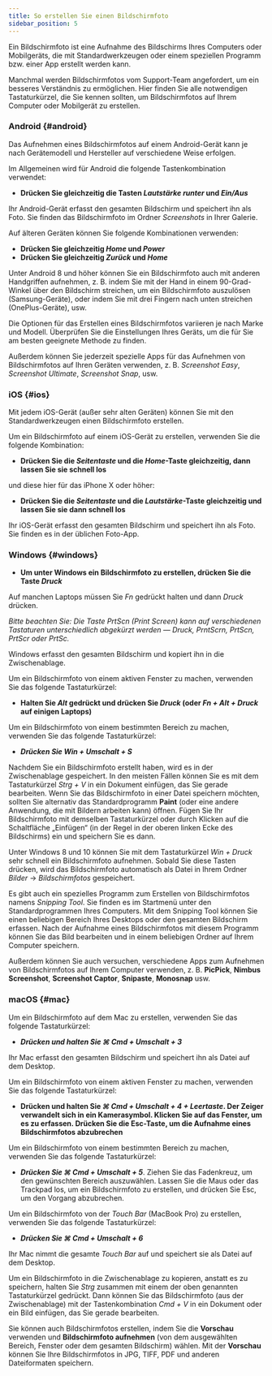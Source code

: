 ```yaml
---
title: So erstellen Sie einen Bildschirmfoto
sidebar_position: 5
---
```


Ein Bildschirmfoto ist eine Aufnahme des Bildschirms Ihres Computers oder Mobilgeräts, die mit Standardwerkzeugen oder einem speziellen Programm bzw. einer App erstellt werden kann.

Manchmal werden Bildschirmfotos vom Support-Team angefordert, um ein besseres Verständnis zu ermöglichen. Hier finden Sie alle notwendigen Tastaturkürzel, die Sie kennen sollten, um Bildschirmfotos auf Ihrem Computer oder Mobilgerät zu erstellen.

### Android {#android}

Das Aufnehmen eines Bildschirmfotos auf einem Android-Gerät kann je nach Gerätemodell und Hersteller auf verschiedene Weise erfolgen.

Im Allgemeinen wird für Android die folgende Tastenkombination verwendet:

- **Drücken Sie gleichzeitig die Tasten *Lautstärke runter* und *Ein/Aus***

Ihr Android-Gerät erfasst den gesamten Bildschirm und speichert ihn als Foto. Sie finden das Bildschirmfoto im Ordner *Screenshots* in Ihrer Galerie.

Auf älteren Geräten können Sie folgende Kombinationen verwenden:

- **Drücken Sie gleichzeitig *Home* und *Power***
- **Drücken Sie gleichzeitig *Zurück* und *Home***

Unter Android 8 und höher können Sie ein Bildschirmfoto auch mit anderen Handgriffen aufnehmen, z. B. indem Sie mit der Hand in einem 90-Grad-Winkel über den Bildschirm streichen, um ein Bildschirmfoto auszulösen (Samsung-Geräte), oder indem Sie mit drei Fingern nach unten streichen (OnePlus-Geräte), usw.

Die Optionen für das Erstellen eines Bildschirmfotos variieren je nach Marke und Modell. Überprüfen Sie die Einstellungen Ihres Geräts, um die für Sie am besten geeignete Methode zu finden.

Außerdem können Sie jederzeit spezielle Apps für das Aufnehmen von Bildschirmfotos auf Ihren Geräten verwenden, z. B. *Screenshot Easy*, *Screenshot Ultimate*, *Screenshot Snap*, usw.

### iOS {#ios}

Mit jedem iOS-Gerät (außer sehr alten Geräten) können Sie mit den Standardwerkzeugen einen Bildschirmfoto erstellen.

Um ein Bildschirmfoto auf einem iOS-Gerät zu erstellen, verwenden Sie die folgende Kombination:

- **Drücken Sie die *Seitentaste* und die *Home*-Taste gleichzeitig, dann lassen Sie sie schnell los**

und diese hier für das iPhone X oder höher:

- **Drücken Sie die *Seitentaste* und die *Lautstärke*-Taste gleichzeitig und lassen Sie sie dann schnell los**

Ihr iOS-Gerät erfasst den gesamten Bildschirm und speichert ihn als Foto. Sie finden es in der üblichen Foto-App.

### Windows {#windows}

- **Um unter Windows ein Bildschirmfoto zu erstellen, drücken Sie die Taste *Druck***

Auf manchen Laptops müssen Sie *Fn* gedrückt halten und dann *Druck* drücken.

*Bitte beachten Sie: Die Taste PrtScn (Print Screen) kann auf verschiedenen Tastaturen unterschiedlich abgekürzt werden — Druck, PrntScrn, PrtScn, PrtScr oder PrtSc.*

Windows erfasst den gesamten Bildschirm und kopiert ihn in die Zwischenablage.

Um ein Bildschirmfoto von einem aktiven Fenster zu machen, verwenden Sie das folgende Tastaturkürzel:

- **Halten Sie *Alt* gedrückt und drücken Sie *Druck* (oder *Fn + Alt + Druck* auf einigen Laptops)**

Um ein Bildschirmfoto von einem bestimmten Bereich zu machen, verwenden Sie das folgende Tastaturkürzel:

- ***Drücken Sie ***Win + Umschalt + S******

Nachdem Sie ein Bildschirmfoto erstellt haben, wird es in der Zwischenablage gespeichert. In den meisten Fällen können Sie es mit dem Tastaturkürzel *Strg + V* in ein Dokument einfügen, das Sie gerade bearbeiten. Wenn Sie das Bildschirmfoto in einer Datei speichern möchten, sollten Sie alternativ das Standardprogramm **Paint** (oder eine andere Anwendung, die mit Bildern arbeiten kann) öffnen. Fügen Sie Ihr Bildschirmfoto mit demselben Tastaturkürzel oder durch Klicken auf die Schaltfläche „Einfügen“ (in der Regel in der oberen linken Ecke des Bildschirms) ein und speichern Sie es dann.

Unter Windows 8 und 10 können Sie mit dem Tastaturkürzel *Win + Druck* sehr schnell ein Bildschirmfoto aufnehmen. Sobald Sie diese Tasten drücken, wird das Bildschirmfoto automatisch als Datei in Ihrem Ordner *Bilder* → *Bildschirmfotos* gespeichert.

Es gibt auch ein spezielles Programm zum Erstellen von Bildschirmfotos namens *Snipping Tool*. Sie finden es im Startmenü unter den Standardprogrammen Ihres Computers. Mit dem Snipping Tool können Sie einen beliebigen Bereich Ihres Desktops oder den gesamten Bildschirm erfassen. Nach der Aufnahme eines Bildschirmfotos mit diesem Programm können Sie das Bild bearbeiten und in einem beliebigen Ordner auf Ihrem Computer speichern.

Außerdem können Sie auch versuchen, verschiedene Apps zum Aufnehmen von Bildschirmfotos auf Ihrem Computer verwenden, z. B. **PicPick**, **Nimbus Screenshot**, **Screenshot Captor**, **Snipaste**, **Monosnap** usw.

### macOS {#mac}

Um ein Bildschirmfoto auf dem Mac zu erstellen, verwenden Sie das folgende Tastaturkürzel:

- ***Drücken und halten Sie ***⌘ Cmd + Umschalt + 3******

Ihr Mac erfasst den gesamten Bildschirm und speichert ihn als Datei auf dem Desktop.

Um ein Bildschirmfoto von einem aktiven Fenster zu machen, verwenden Sie das folgende Tastaturkürzel:

- **Drücken und halten Sie *⌘ Cmd + Umschalt + 4 + Leertaste*. Der Zeiger verwandelt sich in ein Kamerasymbol. Klicken Sie auf das Fenster, um es zu erfassen. Drücken Sie die Esc-Taste, um die Aufnahme eines Bildschirmfotos abzubrechen**

Um ein Bildschirmfoto von einem bestimmten Bereich zu machen, verwenden Sie das folgende Tastaturkürzel:

- ***Drücken Sie ***⌘ Cmd + Umschalt + 5******. Ziehen Sie das Fadenkreuz, um den gewünschten Bereich auszuwählen. Lassen Sie die Maus oder das Trackpad los, um ein Bildschirmfoto zu erstellen, und drücken Sie Esc, um den Vorgang abzubrechen.

Um ein Bildschirmfoto von der *Touch Bar* (MacBook Pro) zu erstellen, verwenden Sie das folgende Tastaturkürzel:

- ***Drücken Sie ***⌘ Cmd + Umschalt + 6******

Ihr Mac nimmt die gesamte *Touch Bar* auf und speichert sie als Datei auf dem Desktop.

Um ein Bildschirmfoto in die Zwischenablage zu kopieren, anstatt es zu speichern, halten Sie *Strg* zusammen mit einem der oben genannten Tastaturkürzel gedrückt. Dann können Sie das Bildschirmfoto (aus der Zwischenablage) mit der Tastenkombination *Cmd + V* in ein Dokument oder ein Bild einfügen, das Sie gerade bearbeiten.

Sie können auch Bildschirmfotos erstellen, indem Sie die **Vorschau** verwenden und **Bildschirmfoto aufnehmen** (von dem ausgewählten Bereich, Fenster oder dem gesamten Bildschirm) wählen. Mit der **Vorschau** können Sie Ihre Bildschirmfotos in JPG, TIFF, PDF und anderen Dateiformaten speichern.
